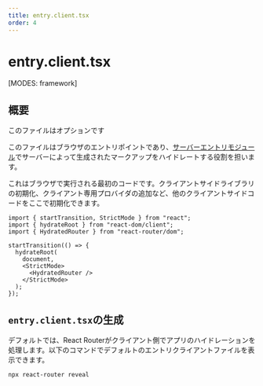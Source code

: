 ```yaml
---
title: entry.client.tsx
order: 4
---
```


# entry.client.tsx

[MODES: framework]

## 概要

<docs-info>
このファイルはオプションです
</docs-info>

このファイルはブラウザのエントリポイントであり、[サーバーエントリモジュール][server-entry]でサーバーによって生成されたマークアップをハイドレートする役割を担います。

これはブラウザで実行される最初のコードです。クライアントサイドライブラリの初期化、クライアント専用プロバイダの追加など、他のクライアントサイドコードをここで初期化できます。

```tsx filename=app/entry.client.tsx
import { startTransition, StrictMode } from "react";
import { hydrateRoot } from "react-dom/client";
import { HydratedRouter } from "react-router/dom";

startTransition(() => {
  hydrateRoot(
    document,
    <StrictMode>
      <HydratedRouter />
    </StrictMode>
  );
});
```

## `entry.client.tsx`の生成

デフォルトでは、React Routerがクライアント側でアプリのハイドレーションを処理します。以下のコマンドでデフォルトのエントリクライアントファイルを表示できます。

```shellscript nonumber
npx react-router reveal
```

[server-entry]: ./entry.server.tsx
